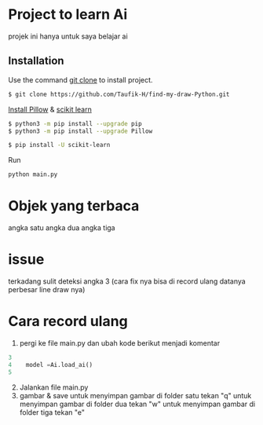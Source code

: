 # Project to learn Ai

projek ini hanya untuk saya belajar ai

## Installation

Use the command [git clone](https://github.com/Taufik-H/find-my-draw-Python.git) to install project.

```bash
$ git clone https://github.com/Taufik-H/find-my-draw-Python.git
```

[Install Pillow](https://pillow.readthedocs.io/) & [scikit learn](https://scikit-learn.org/)
```bash
$ python3 -m pip install --upgrade pip
$ python3 -m pip install --upgrade Pillow
```

```bash
$ pip install -U scikit-learn
```
Run
```bash
python main.py
```
# Objek yang terbaca

angka satu
angka dua
angka tiga

# issue
  terkadang sulit deteksi angka 3
 (cara fix nya bisa di record ulang datanya perbesar line draw nya)
 
# Cara record ulang

 1. pergi ke file main.py dan ubah kode berikut menjadi komentar
  
  ```python
  3
  4    model =Ai.load_ai()
  5
  ```
 2. Jalankan file main.py
 3. gambar & save 
      untuk menyimpan gambar di folder satu tekan "q"
      untuk menyimpan gambar di folder dua tekan "w"
      untuk menyimpan gambar di folder tiga tekan "e"
 #


